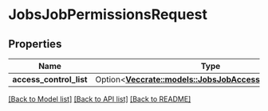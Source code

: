 # JobsJobPermissionsRequest

## Properties

Name | Type | Description | Notes
------------ | ------------- | ------------- | -------------
**access_control_list** | Option<[**Vec<crate::models::JobsJobAccessControlRequest>**](JobsJobAccessControlRequest.md)> |  | [optional]

[[Back to Model list]](../README.md#documentation-for-models) [[Back to API list]](../README.md#documentation-for-api-endpoints) [[Back to README]](../README.md)


